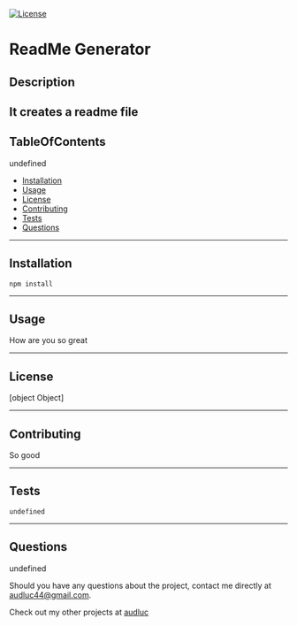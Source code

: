 

[![License](https://img.shields.io/badge/License-MIT-orange.svg)](https://opensource.org/licenses/MIT)

# ReadMe Generator

## Description 

It creates a readme file
---

## TableOfContents

undefined

* [Installation](#installation)
* [Usage](#usage)
* [License](#license)
* [Contributing](#contributing)
* [Tests](#tests)
* [Questions](#questions)
---
## Installation

```
npm install
```
---
## Usage

How are you so great

---
## License 
[object Object]

---

## Contributing
So good

---

## Tests

```
undefined
```
---

## Questions

undefined

Should you have any questions about the project, contact me directly at [audluc44@gmail.com](mailto:audluc44@gmail.com).

Check out my other projects at [audluc](https://github.com/audluc)

